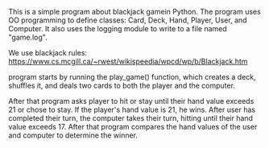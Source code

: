 This is a simple program about blackjack gamein Python. The program uses OO programming to define classes: Card, Deck, Hand, Player, User, and Computer. It also uses the logging module to write to a file named "game.log".

We use blackjack rules: https://www.cs.mcgill.ca/~rwest/wikispeedia/wpcd/wp/b/Blackjack.htm

program starts by running the play_game() function, which creates a deck, shuffles it, and deals two cards to both the player and the computer. 

After that program asks player to hit or stay until their hand value exceeds 21 or chose to stay. If the player's hand value is 21, he wins. 
After user has completed their turn, the computer takes their turn, hitting until their hand value exceeds 17. 
After that program compares the hand values of the user and computer to determine the winner.

